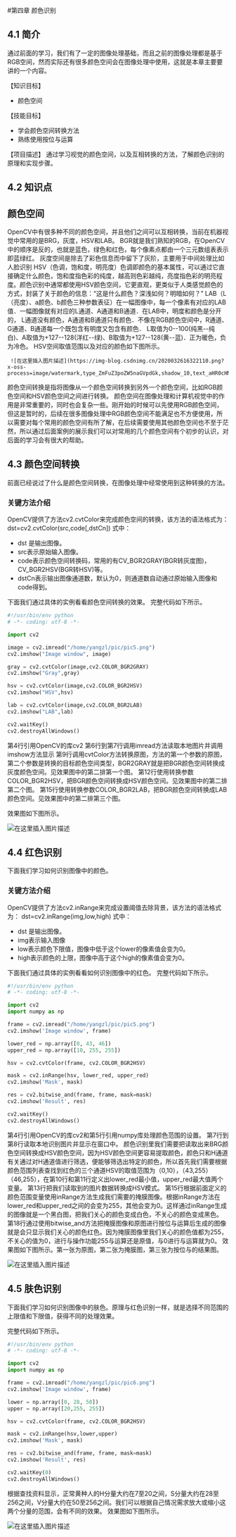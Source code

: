 #第四章 颜色识别
## 4.1 简介
通过前面的学习，我们有了一定的图像处理基础，而且之前的图像处理都是基于RGB空间，然而实际还有很多颜色空间会在图像处理中使用，这就是本章主要要讲的一个内容。

【知识目标】

 -  颜色空间
 
【技能目标】
 - 学会颜色空间转换方法
 - 熟练使用按位与运算

【项目描述】
通过学习视觉的颜色空间，以及互相转换的方法，了解颜色识别的原理和实现步骤。


## 4.2 知识点
## 颜色空间
OpenCV中有很多种不同的颜色空间，并且他们之间可以互相转换，当前在机器视觉中常用的是BRG，灰度，HSV和LAB。
     BGR就是我们熟知的RGB，在OpenCV中的顺序是反的，也就是蓝色，绿色和红色，每个像素点都由一个三元数组表表示即蓝绿红。
     灰度空间是除去了彩色信息而中留下了灰阶，主要用于中间处理比如人脸识别
     HSV（色调，饱和度，明亮度）色调即颜色的基本属性，可以通过它直接确定什么颜色，饱和度指色彩的纯度，越高则色彩越纯，亮度指色彩的明亮程度。颜色识别中通常都使用HSV颜色空间，它更直观，更类似于人类感觉颜色的方式，封装了关于颜色的信息：“这是什么颜色？深浅如何？明暗如何？”
     LAB（L（亮度）、a颜色、b颜色三种参数表征）在一幅图像中，每一个像素有对应的LAB值．一幅图像就有对应的L通道、A通道和B通道．在LAB中，明度和颜色是分开的， L通道没有颜色，A通道和B通道只有颜色．不像在RGB颜色空间中，R通道、G通道、B通道每一个既包含有明度又包含有颜色． L取值为0--100(纯黑--纯白)、A取值为+127--128(洋红--绿)、B取值为+127--128(黄--蓝)．正为暖色，负为冷色。
     HSV空间取值范围以及对应的颜色如下图所示。
     
     ![在这里插入图片描述](https://img-blog.csdnimg.cn/2020032616322110.png?x-oss-process=image/watermark,type_ZmFuZ3poZW5naGVpdGk,shadow_10,text_aHR0cHM6Ly9ibG9nLmNzZG4ubmV0L3lhbmcxOTk0,size_16,color_FFFFFF,t_70)

颜色空间转换是指将图像从一个颜色空间转换到另外一个颜色空间，比如RGB颜色空间和HSV颜色空间之间进行转换。 
颜色空间在图像处理和计算机视觉中的作用是非常重要的，同时也会复杂一些。刚开始的时候可以先使用RGB颜色空间，但这是暂时的，后续在很多图像处理中RGB颜色空间不能满足也不方便使用，所以需要对每个常用的颜色空间有所了解，在后续需要使用其他颜色空间也不至于茫然，所以通过后面案例的展示我们可以对常用的几个颜色空间有个初步的认识，对后面的学习会有很大的帮助。

## 4.3 颜色空间转换
前面已经说过了什么是颜色空间转换，在图像处理中经常使用到这种转换的方法。

### 关键方法介绍
OpenCV提供了方法cv2.cvtColor来完成颜色空间的转换，该方法的语法格式为：
dst=cv2.cvtColor(src,code[,dstCn])
式中：
 
 - dst 是输出图像。
 - src表示原始输入图像。
 - code表示颜色空间转换码，常用的有CV_BGR2GRAY(BGR转灰度图)，CV_BGR2HSV(BGR转HSV)等。
 - dstCn表示输出图像通道数，默认为0，则通道数自动通过原始输入图像和code得到。

下面我们通过具体的实例看看颜色空间转换的效果。
完整代码如下所示。

```python
#!/usr/bin/env python
# -*- coding: utf-8 -*-

import cv2

image = cv2.imread("/home/yangzl/pic/pic5.png")
cv2.imshow("Image window", image)

gray = cv2.cvtColor(image,cv2.COLOR_BGR2GRAY)
cv2.imshow("Gray",gray)

hsv = cv2.cvtColor(image,cv2.COLOR_BGR2HSV)
cv2.imshow("HSV",hsv)

lab = cv2.cvtColor(image,cv2.COLOR_BGR2LAB)
cv2.imshow("LAB",lab)

cv2.waitKey()
cv2.destroyAllWindows()
```
第4行引用OpenCV的库cv2
第6行到第7行调用imread方法读取本地图片并调用imshow方法显示
第9行调用cvtColor方法转换原图，方法的第一个参数的原图，第二个参数是转换的目标颜色空间类型，BGR2GRAY就是把BGR颜色空间转换成灰度颜色空间。见效果图中的第二排第一个图。
第12行使用转换参数COLOR_BGR2HSV，把BGR颜色空间转换成HSV颜色空间。见效果图中的第二排第二个图。
第15行使用转换参数COLOR_BGR2LAB，把BGR颜色空间转换成LAB颜色空间。见效果图中的第二排第三个图。

效果图如下图所示。

![在这里插入图片描述](https://img-blog.csdnimg.cn/2020032616574584.png?x-oss-process=image/watermark,type_ZmFuZ3poZW5naGVpdGk,shadow_10,text_aHR0cHM6Ly9ibG9nLmNzZG4ubmV0L3lhbmcxOTk0,size_16,color_FFFFFF,t_70)

## 4.4 红色识别
下面我们学习如何识别图像中的颜色。

### 关键方法介绍
OpenCV提供了方法cv2.inRange来完成设置阈值去除背景，该方法的语法格式为：
dst=cv2.inRange(img,low,high)
式中：
 
 - dst 是输出图像。
 - img表示输入图像
 - low表示颜色下限值，图像中低于这个lower的像素值会变为0。
 - high表示颜色的上限，图像中高于这个high的像素值会变为0。


下面我们通过具体的实例看看如何识别图像中的红色。
完整代码如下所示。

```python
#!/usr/bin/env python
# -*- coding: utf-8 -*-

import cv2
import numpy as np

frame = cv2.imread("/home/yangzl/pic/pic5.png")
cv2.imshow('Image window', frame)

lower_red = np.array([0, 43, 46])
upper_red = np.array([10, 255, 255])

hsv = cv2.cvtColor(frame, cv2.COLOR_BGR2HSV)

mask = cv2.inRange(hsv, lower_red, upper_red)
cv2.imshow('Mask', mask)

res = cv2.bitwise_and(frame, frame, mask=mask)
cv2.imshow('Result', res)

cv2.waitKey()
cv2.destroyAllWindows()
```
第4行引用OpenCV的库cv2和第5行引用numpy库处理颜色范围的设置。
第7行到第8行读取本地识别图片并显示在窗口中。
颜色识别里我们需要把读取出来BRG颜色空间转换成HSV颜色空间，因为HSV颜色空间更容易提取颜色，颜色只和H通道有关通过对H通道值进行筛选，便能够筛选出特定的颜色，所以首先我们需要根据颜色范围列表查找到红色的三个通道HSV的取值范围为（0,10），（43,255）（46,255），在第10行和第11行定义出lower_red最小值，upper_red最大值两个变量。
第13行把我们读取到的图片数据转换成HSV模式。
第15行根据前面定义的颜色范围变量使用inRange方法生成我们需要的掩膜图像。根据inRange方法在lower_red和upper_red之间的会变为255，其他会变为0。这样通过inRange生成的图像就是一个黑白图，把我们关心的颜色变成白色，不关心的颜色变成黑色。
第18行通过使用bitwise_and方法把掩膜图像和原图进行按位与运算后生成的图像就是会只显示我们关心的颜色红色。因为掩膜图像里我们关心的颜色值都为255，不关心的值为0，进行与操作功能255与运算还是原值，与0进行与运算就为0。
效果图如下图所示。第一张为原图，第二张为掩膜图，第三张为按位与的结果图。

![在这里插入图片描述](https://img-blog.csdnimg.cn/2020032617334956.png?x-oss-process=image/watermark,type_ZmFuZ3poZW5naGVpdGk,shadow_10,text_aHR0cHM6Ly9ibG9nLmNzZG4ubmV0L3lhbmcxOTk0,size_16,color_FFFFFF,t_70)

## 4.5 肤色识别
下面我们学习如何识别图像中的肤色。原理与红色识别一样，就是选择不同范围的上限值和下限值，获得不同的处理效果。

完整代码如下所示。

```python
#!/usr/bin/env python
# -*- coding: utf-8 -*-

import cv2
import numpy as np

frame = cv2.imread("/home/yangzl/pic/pic6.png")
cv2.imshow('Image window', frame)

lower = np.array([0, 28, 50])
upper = np.array([20,255, 255])

hsv = cv2.cvtColor(frame, cv2.COLOR_BGR2HSV)

mask = cv2.inRange(hsv,lower,upper)
cv2.imshow('Mask', mask)

res = cv2.bitwise_and(frame, frame, mask=mask)
cv2.imshow('Result', res)

cv2.waitKey(0)
cv2.destroyAllWindows()
```
根据查找资料显示，正常黄种人的H分量大约在7至20之间，S分量大约在28至256之间，V分量大约在50至256之间。我们可以根据自己情况需求放大或缩小这两个分量的范围，会有不同的效果。
效果图如下图所示。

![在这里插入图片描述](https://img-blog.csdnimg.cn/20200326174941885.png?x-oss-process=image/watermark,type_ZmFuZ3poZW5naGVpdGk,shadow_10,text_aHR0cHM6Ly9ibG9nLmNzZG4ubmV0L3lhbmcxOTk0,size_16,color_FFFFFF,t_70)
